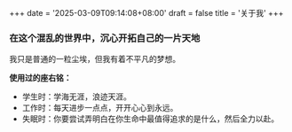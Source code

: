 +++
date = '2025-03-09T09:14:08+08:00'
draft = false
title = '关于我'
+++

### 在这个混乱的世界中，沉心开拓自己的一片天地

我只是普通的一粒尘埃，但我有着不平凡的梦想。


**使用过的座右铭：**

* 学生时：学海无涯，浪迹天涯。
* 工作时：每天进步一点点，开开心心到永远。
* 失眠时：你要尝试弄明白在你生命中最值得追求的是什么，然后全力以赴。